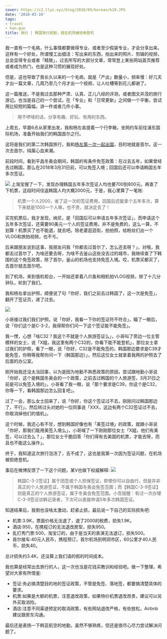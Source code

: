 ```yaml
---
cover: https://c2.llyz.xyz/blog/2018/03/korean/k19.JPG
date: '2018-03-19'
tags:
- travel
- han-guo
title: 旅行 | 韩国旅行悲剧，我在机场被拒绝登机
---
```


我一直有一个毛病，什么事情都要做得专业、或者至少假装专业，才会分享出来。这样有一个好处，所谓慢工出细活：写出来的东西，拍出来的照片、剪辑的视频，总会显得专业或者「精致」，过去所写的大部分文章，常常登上某些网站首页推荐或者成为热门，也是这种习惯的展现好处。

但是，这也导致了我长久以来的一个毛病，就是「产出」数量小，频率慢：好几天才出一篇文章，几周乃至几个月才出一个视频，让人吐槽等到花儿都谢了。

这一篇推送，不是我过去那种严肃、认真、正儿八经的评测，或者图文并茂的旅行游记。也当是自己的一个尝试，在「专业」和「日常更新」之间做一个平衡，尝试用比较短的篇幅，讲一件或者几件小事。

> 用不啰嗦的话，分享有趣、好玩、有用的东西。

上周五，早晨6点从家里出发，我和杨左各提着一个行李箱，坐网约车前往浦东国际机场，准备开始我们的韩国首尔之行。

这将是我们的第二次韩国旅行，我和[杨左第一次一起出国](https://luolei.org/tag/seoul/)，目的地就是首尔。这一次去首尔，纯属心血来潮。

前段时间，看到平昌冬奥会期间，韩国的有条件免签政策：在过去五年，如果曾经去过韩国，那么在2018年3月31日前，可以免签入境；回国后还可以申请韩国五年多次签证。

![](https://c2.llyz.xyz/blog/2018/03/korean/k2.jpg) 上淘宝搜了一下，发现办理韩国五年多次签证人均也要700到800元，再查了下机票，这段时间往返韩国人均大概2000元，于是，我心里算了一笔账:

> 机票一个人2000，省了这一次的签证费用，回国后还能拿个五年多次，算下来就是1000一个人嘛，也不贵，就决定去了！

买完机票后，我才发现，纳尼，是「回国后可以申请五年多次签证」，而申请这个五年多次签证，还需要90美元一个人的签证费用，并不是免费的，这么一算，不划算！机票买了也不能退，就去吧。陪老婆逛逛街，拍拍照，给粉丝们出一个VLOG和旅拍视频，也不亏。

后来跟朋友说到这事，我朋友问我「你都去过首尔了，怎么还去呀？」，对哦，我都去过首尔了，为啥还要去呀，为啥不去釜山这些没去过的城市，我继续查了下韩国的这个免签政策，除了首尔，釜山的机场也支持免签入境。哎，机票买都买了，去首尔就去首尔吧。

到了机场，来到值机柜台，一开始还拿着八爪鱼和相机拍VLOG视频，排了十几分钟队，轮到了我们。

我和杨左拿出护照，顺便说了句「你好，我们之前去过韩国了，这一次是免签」，翻开了签证页，递了过去。

![](https://c2.llyz.xyz/blog/2018/03/korean/k3.jpg)

小哥接过我们我们护照，说「你好，我看一下你的签证符不符合」，瞄了一眼后，说「你们这个是C-3-2，我得帮你们问一下这个签证能不能免签」。

我一愣，心想「啥C32？我这个不就是个人旅游签证么」，小哥叫了旁边一位主管模样的女士，说「X姐，我这里有两个C32的，你看下能不能登机」，那位女士拿过我们的护照，看了一眼，说「你好，C32是不能免签的，韩国那边要求是C39才能免签，你稍等我帮你问一下（韩国那边）」，然后这位女士就拿着我两的护照去了后面的办公室。

刚开始我还没太当回事，以为是因为地勤不熟悉政策的原因，尝试跟地勤小哥说「你好，这个是韩国冬奥会的一个政策，之前去过韩国的个人旅游签，3月31日之前是可以免签入境的」，小哥看了我一眼，说「那个要求是C39，你这个是C32，你等一下，看韩国那边怎么回复吧」。

过了一会，那么女士回来了，说「你好，你这个签证过不去，刚刚问过韩国那边了，不行」，然后转过头对她的一位同事说「XXX，这边有两个C32签证过不去，你取消掉他们的值机」。

这个时候，我还心有不甘，想到韩国好像也有「美签过境」的政策，就跟小哥说「你好，那我们能用美签入境么」，小哥喊了一下刚刚那位女士「X姐，他们有美签，可以过去么？」，那位女士干脆回答「你们得有去美国的机票，才能去呀，而且也不能这么操作」。

终于，我知道这次旅行泡汤了，去不成了，这也是我第一次因为签证问题，在机场被拒绝登机。

事后在微博反馈了一下这个问题，某V也做下权威解释: ![](https://c2.llyz.xyz/blog/2018/03/korean/k1.jpg)

> 韩国C-3-2签证】属于团签或个人担保签证，即使你可以自由行，但是并非真正的个人旅游签证，不属于韩国冬奥会免签范围；而【韩国C-3-9签证】则是真正的个人旅游签证，属于冬奥会免签范围。小吾提醒：有过一次办理C-3-9签证访韩记录者，下次可以直接申请5年多次韩国签证。

知道结果后，我倒也没啥太激动，赶紧止损，最后说一下自己的实际损失吧:

- 机票:3.9K，票面价格无法退了，退了2000的税费，损失1.9K。
- 酒店:950，在携程订的无法退改房型，损失950。
- 乱打秀门票:500，淘宝订的，由于是当天的表演无法退订，损失500。
- 首尔接车:40元人民币，携程预订，首尔机场到明洞市区，60公里才40人民币，损失40。

总计损失约3.4K，还没算上我们请的假的时间成本。

我也算是经常出去旅行的人，这一次也当是花钱买教训和经验吧。做一下整理，希望对大家有所借鉴:

- 签证:务必搞清楚目的地的签证政策，不管是免签、落地签，都要搞清楚具体的要求。
- 机票:如果是大额的机票，注意退改政策，如果特价机票退改昂贵，建议可以另外买取消险。
- 酒店:注意不同渠道预定的取消政策，有些网站退改严格，有些放松，Airbnb 建议跟房东沟通。

最后还是表扬一下韩亚航空的地勤，虽然不够熟练，但还是很尽心尽力尝试解决问题了。

